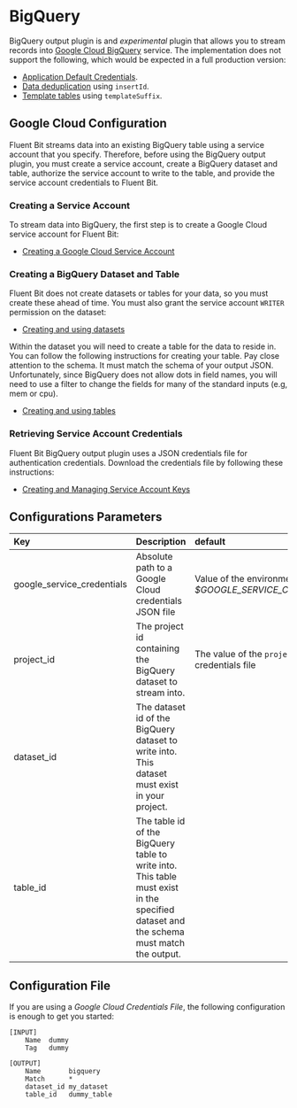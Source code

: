 # BigQuery

BigQuery output plugin is and _experimental_ plugin that allows you to stream records into [Google Cloud BigQuery](https://cloud.google.com/bigquery/) service. The implementation does not support the following, which would be expected in a full production version:

* [Application Default Credentials](https://cloud.google.com/docs/authentication/production).
* [Data deduplication](https://cloud.google.com/bigquery/streaming-data-into-bigquery) using `insertId`.
* [Template tables](https://cloud.google.com/bigquery/streaming-data-into-bigquery) using `templateSuffix`.

## Google Cloud Configuration

Fluent Bit streams data into an existing BigQuery table using a service account that you specify. Therefore, before using the BigQuery output plugin, you must create a service account, create a BigQuery dataset and table, authorize the service account to write to the table, and provide the service account credentials to Fluent Bit.

### Creating a Service Account

To stream data into BigQuery, the first step is to create a Google Cloud service account for Fluent Bit:

* [Creating a Google Cloud Service Account](https://cloud.google.com/iam/docs/creating-managing-service-accounts)

### Creating a BigQuery Dataset and Table

Fluent Bit does not create datasets or tables for your data, so you must create these ahead of time. You must also grant the service account `WRITER` permission on the dataset:

* [Creating and using datasets](https://cloud.google.com/bigquery/docs/datasets)

Within the dataset you will need to create a table for the data to reside in. You can follow the following instructions for creating your table. Pay close attention to the schema. It must match the schema of your output JSON. Unfortunately, since BigQuery does not allow dots in field names, you will need to use a filter to change the fields for many of the standard inputs \(e.g, mem or cpu\).

* [Creating and using tables](https://cloud.google.com/bigquery/docs/tables)

### Retrieving Service Account Credentials

Fluent Bit BigQuery output plugin uses a JSON credentials file for authentication credentials. Download the credentials file by following these instructions:

* [Creating and Managing Service Account Keys](https://cloud.google.com/iam/docs/creating-managing-service-account-keys)

## Configurations Parameters

| Key | Description | default |
| :--- | :--- | :--- |
| google\_service\_credentials | Absolute path to a Google Cloud credentials JSON file | Value of the environment variable _$GOOGLE\_SERVICE\_CREDENTIALS_ |
| project\_id | The project id containing the BigQuery dataset to stream into. | The value of the `project_id` in the credentials file |
| dataset\_id | The dataset id of the BigQuery dataset to write into. This dataset must exist in your project. |  |
| table\_id | The table id of the BigQuery table to write into. This table must exist in the specified dataset and the schema must match the output. |  |

## Configuration File

If you are using a _Google Cloud Credentials File_, the following configuration is enough to get you started:

```text
[INPUT]
    Name  dummy
    Tag   dummy

[OUTPUT]
    Name       bigquery
    Match      *
    dataset_id my_dataset
    table_id   dummy_table
```

